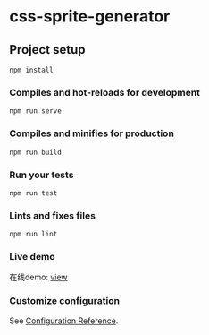 # css-sprite-generator

## Project setup
```
npm install
```

### Compiles and hot-reloads for development
```
npm run serve
```

### Compiles and minifies for production
```
npm run build
```

### Run your tests
```
npm run test
```

### Lints and fixes files
```
npm run lint
```

### Live demo 
在线demo: [view](https://kscript.github.io/css-sprite-generator/docs/index.html)

### Customize configuration
See [Configuration Reference](https://cli.vuejs.org/config/).
